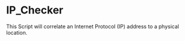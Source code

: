 IP_Checker
==========

This Script will correlate an Internet Protocol (IP) address to a physical location.
